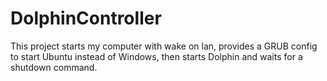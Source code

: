 # DolphinController
This project starts my computer with wake on lan, provides a GRUB config to start Ubuntu instead of Windows, then starts Dolphin and waits for a shutdown command.
